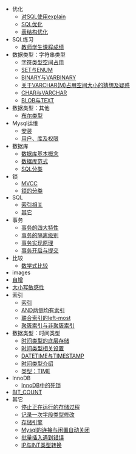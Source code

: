 - 优化
	- [对SQL使用explain](/./优化/对SQL使用explain.md)
	- [SQL优化](/./优化/SQL优化.md)
	- [表结构优化](/./优化/表结构优化.md)
- SQL练习
	- [教师学生课程成绩](/./SQL练习/教师学生课程成绩.md)
- 数据类型：字符串类型
	- [字符类型空间占用](/./数据类型：字符串类型/字符类型空间占用.md)
	- [SET与ENUM](/./数据类型：字符串类型/SET与ENUM.md)
	- [BINARY与VARBINARY](/./数据类型：字符串类型/BINARY与VARBINARY.md)
	- [关于VARCHAR(M)占用空间大小的猜想及疑惑](/./数据类型：字符串类型/关于VARCHAR(M)占用空间大小的猜想及疑惑.md)
	- [CHAR与VARCHAR](/./数据类型：字符串类型/CHAR与VARCHAR.md)
	- [BLOB与TEXT](/./数据类型：字符串类型/BLOB与TEXT.md)
- 数据类型：其他
	- [布尔类型](/./数据类型：其他/布尔类型.md)
- Mysql运维
	- [安装](/./Mysql运维/安装.md)
	- [用户、库及权限](/./Mysql运维/用户、库及权限.md)
- 数据库
	- [数据库基本概念](/./数据库/数据库基本概念.md)
	- [数据库范式](/./数据库/数据库范式.md)
	- [SQL分类](/./数据库/SQL分类.md)
- 锁
	- [MVCC](/./锁/MVCC.md)
	- [锁的分类](/./锁/锁的分类.md)
- SQL
	- [索引相关](/./SQL/索引相关.md)
	- [其它](/./SQL/其它.md)
- 事务
	- [事务的四大特性](/./事务/事务的四大特性.md)
	- [事务的隔离级别](/./事务/事务的隔离级别.md)
	- [事务实现原理](/./事务/事务实现原理.md)
	- [事务开启与提交](/./事务/事务开启与提交.md)
- 比较
	- [数学式比较](/./比较/数学式比较.md)
- images
- [自增](/./自增.md)
- [大小写敏感性](/./大小写敏感性.md)
- 索引
	- [索引](/./索引/索引.md)
	- [AND两侧均有索引](/./索引/AND两侧均有索引.md)
	- [联合索引的left-most](/./索引/联合索引的left-most.md)
	- [聚簇索引与非聚簇索引](/./索引/聚簇索引与非聚簇索引.md)
- 数据类型：时间类型
	- [时间类型的底层存储](/./数据类型：时间类型/时间类型的底层存储.md)
	- [时间类型相关设置](/./数据类型：时间类型/时间类型相关设置.md)
	- [DATETIME与TIMESTAMP](/./数据类型：时间类型/DATETIME与TIMESTAMP.md)
	- [时间类型介绍](/./数据类型：时间类型/时间类型介绍.md)
	- [类型：TIME](/./数据类型：时间类型/类型：TIME.md)
- InnoDB
	- [InnoDB中的死锁](/./InnoDB/InnoDB中的死锁.md)
- [BIT_COUNT](/./BIT_COUNT.md)
- 其它
	- [停止正在运行的存储过程](/./其它/停止正在运行的存储过程.md)
	- [记录一次字段类型修改](/./其它/记录一次字段类型修改.md)
	- [存储引擎](/./其它/存储引擎.md)
	- [Mysql的连接与闲置自动关闭](/./其它/Mysql的连接与闲置自动关闭.md)
	- [批量插入遇到错误](/./其它/批量插入遇到错误.md)
	- [IP与INT类型转换](/./其它/IP与INT类型转换.md)
